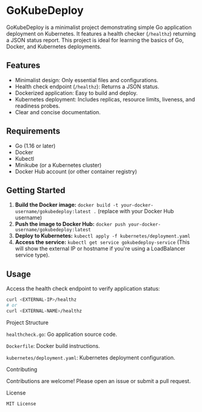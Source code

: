 # GoKubeDeploy

GoKubeDeploy is a minimalist project demonstrating simple Go application deployment on Kubernetes. It features a health checker (`/healthz`) returning a JSON status report.  This project is ideal for learning the basics of Go, Docker, and Kubernetes deployments.

## Features

* Minimalist design: Only essential files and configurations.
* Health check endpoint (`/healthz`): Returns a JSON status.
* Dockerized application: Easy to build and deploy.
* Kubernetes deployment:  Includes replicas, resource limits, liveness, and readiness probes.
* Clear and concise documentation.

## Requirements

* Go (1.16 or later)
* Docker
* Kubectl
* Minikube (or a Kubernetes cluster)
* Docker Hub account (or other container registry)


## Getting Started
1. **Build the Docker image:** `docker build -t your-docker-username/gokubedeploy:latest .` (replace with your Docker Hub username)
2. **Push the image to Docker Hub:** `docker push your-docker-username/gokubedeploy:latest`
3. **Deploy to Kubernetes:** `kubectl apply -f kubernetes/deployment.yaml`
4. **Access the service:** `kubectl get service gokubedeploy-service` (This will show the external IP or hostname if you're using a LoadBalancer service type).

## Usage

Access the health check endpoint to verify application status:

```bash
curl <EXTERNAL-IP>/healthz 
# or
curl <EXTERNAL-NAME>/healthz
```

Project Structure

`healthcheck.go`: Go application source code.

`Dockerfile`: Docker build instructions.

`kubernetes/deployment.yaml`: Kubernetes deployment configuration.

Contributing

Contributions are welcome! Please open an issue or submit a pull request.

License

`MIT License`
